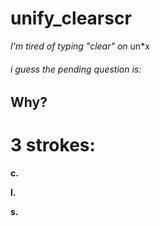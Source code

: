 # unify_clearscr
*I'm tired of typing "clear" on* un*x
<!---
stupid markdown: un*x in italics = unx* (???)
--->


###### i guess the pending question is:
## Why?

# __3 strokes:__

__c.__

__l.__

__s.__

